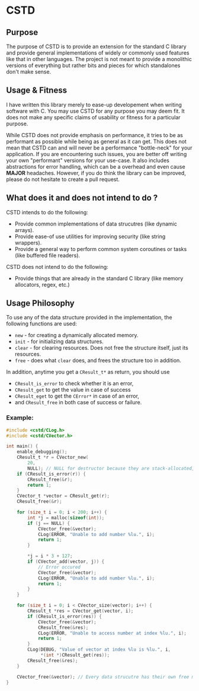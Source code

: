 # CSTD

## Purpose

The purpose of CSTD is to provide an extension for the standard C library and provide general implementations of widely or commonly used features like that in other languages. The project is not meant to provide a monolithic versions of everything but rather bits and pieces for which standalones don't make sense.

## Usage & Fitness

I have written this library merely to ease-up developement when writing software with C.
You may use CSTD for any purpose you may deem fit. It does not make any specific claims of usability or fitness for a particular purpose.

While CSTD does not provide emphasis on performance, it tries to be as performant as possible while being as general as it can get.
This does not mean that CSTD can and will never be a performance "bottle-neck" for your application. If you are encountering such issues, you are better off writing your own "performant" versions for your use-case. It also includes abstractions for error handling, which can be a overhead and even cause **MAJOR** headaches. However, if you do think the library can be improved, please do not hesitate to create a pull request.

## What does it and does not intend to do ?

CSTD intends to do the following:
- Provide common implementations of data strucutres (like dynamic arrays).
- Provide ease-of use utilities for improving security (like string wrappers).
- Provide a general way to perform common system coroutines or tasks (like buffered file readers).

CSTD does not intend to do the following:
- Provide things that are already in the standard C library (like memory allocators, regex, etc.)

## Usage Philosophy

To use any of the data structure provided in the implementation, the following functions are used:
- `new` - for creating a dynamically allocated memory.
- `init` - for initializing data structures.
- `clear` - for clearing resources. Does not free the structure itself, just its resources.
- `free` - does what `clear` does, and frees the structure too in addition.

In addition, anytime you get a `CResult_t*` as return, you should use
- `CResult_is_error` to check whether it is an error,
- `CResult_get` to get the value in case of success
- `CResult_eget` to get the `CError*` in case of an error,
- and `CResult_free` in both case of success or failure.

### Example:

```c
#include <cstd/CLog.h>
#include <cstd/CVector.h>

int main() {
    enable_debugging();
    CResult_t *r = CVector_new(
        20,
        NULL); // NULL for destructor because they are stack-allocated, do not free them.
    if (CResult_is_error(r)) {
        CResult_free(&r);
        return 1;
    }
    CVector_t *vector = CResult_get(r);
    CResult_free(&r);

    for (size_t i = 0; i < 200; i++) {
        int *j = malloc(sizeof(int));
        if (j == NULL) {
            CVector_free(&vector);
            CLog(ERROR, "Unable to add number %lu.", i);
            return 1;
        }

        *j = i * 3 + 127;
        if (CVector_add(vector, j)) {
            // Error occured
            CVector_free(&vector);
            CLog(ERROR, "Unable to add number %lu.", i);
            return 1;
        }
    }

    for (size_t i = 0; i < CVector_size(vector); i++) {
        CResult_t *res = CVector_get(vector, i);
        if (CResult_is_error(res)) {
            CVector_free(&vector);
            CResult_free(&res);
            CLog(ERROR, "Unable to access number at index %lu.", i);
            return 1;
        }
        CLog(DEBUG, "Value of vector at index %lu is %lu.", i,
             *(int *)CResult_get(res));
        CResult_free(&res);
    }

    CVector_free(&vector); // Every data strucutre has their own free method. They are not freed with CResult_free.
}
```